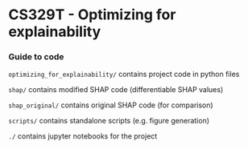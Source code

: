 # CS329T - Optimizing for explainability

### Guide to code

`optimizing_for_explainability/` contains project code in python files

`shap/` contains modified SHAP code (differentiable SHAP values)

`shap_original/` contains original SHAP code (for comparison)

`scripts/` contains standalone scripts (e.g. figure generation)

`./` contains jupyter notebooks for the project
